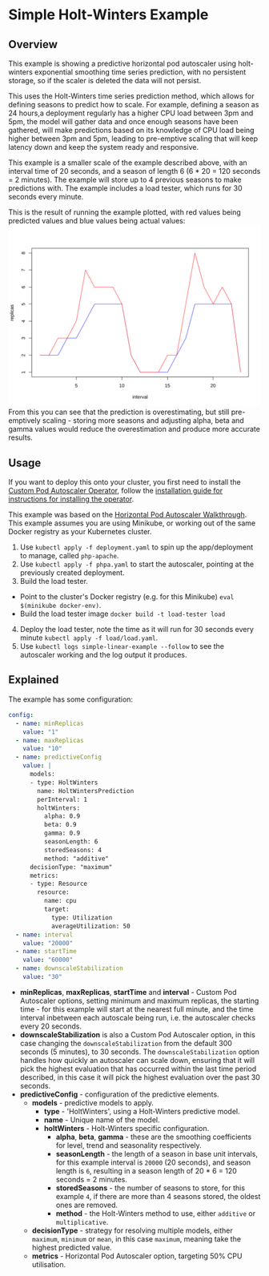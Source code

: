 # Simple Holt-Winters Example

## Overview

This example is showing a predictive horizontal pod autoscaler using holt-winters exponential smoothing time series
prediction, with no persistent storage, so if the scaler is deleted the data will not persist.

This uses the Holt-Winters time series prediction method, which allows for defining seasons to predict how to scale.
For example, defining a season as 24 hours,a deployment regularly has a higher CPU load between 3pm and 5pm, the model
will gather data and once enough seasons have been gathered, will make predictions based on its knowledge of CPU load
being higher between 3pm and 5pm, leading to pre-emptive scaling that will keep latency down and keep the system ready
and responsive.

This example is a smaller scale of the example described above, with an interval time of 20 seconds, and a season of
length 6 (6 * 20 = 120 seconds = 2 minutes). The example will store up to 4 previous seasons to make predictions with.
The example includes a load tester, which runs for 30 seconds every minute.

This is the result of running the example plotted, with red values being predicted values and blue values being actual
values:
![Predicted values overestimating but still fitting actual values](./graph.svg)
From this you can see that the prediction is overestimating, but still pre-emptively scaling - storing more seasons and
adjusting alpha, beta and gamma values would reduce the overestimation and produce more accurate results.

## Usage
If you want to deploy this onto your cluster, you first need to install the [Custom Pod Autoscaler
Operator](https://github.com/jthomperoo/custom-pod-autoscaler-operator), follow the [installation guide for
instructions for installing the
operator](https://github.com/jthomperoo/custom-pod-autoscaler-operator/blob/master/INSTALL.md).

This example was based on the [Horizontal Pod Autoscaler Walkthrough](https://kubernetes.io/docs/tasks/run-application/horizontal-pod-autoscale-walkthrough/). This example assumes you are using Minikube, or working out of the same Docker
registry as your Kubernetes cluster.

1. Use `kubectl apply -f deployment.yaml` to spin up the app/deployment to manage, called `php-apache`.
2. Use `kubectl apply -f phpa.yaml` to start the autoscaler, pointing at the previously created deployment.
3. Build the load tester.
  - Point to the cluster's Docker registry (e.g. for this Minikube) `eval $(minikube docker-env)`.
  - Build the load tester image `docker build -t load-tester load`
4. Deploy the load tester, note the time as it will run for 30 seconds every minute `kubectl apply -f load/load.yaml`.
5. Use `kubectl logs simple-linear-example --follow` to see the autoscaler working and the log output it produces.

## Explained

The example has some configuration:
```yaml
config:
  - name: minReplicas
    value: "1"
  - name: maxReplicas
    value: "10"
  - name: predictiveConfig
    value: |
      models:
      - type: HoltWinters
        name: HoltWintersPrediction
        perInterval: 1
        holtWinters:
          alpha: 0.9
          beta: 0.9
          gamma: 0.9
          seasonLength: 6
          storedSeasons: 4
          method: "additive"
      decisionType: "maximum"
      metrics:
      - type: Resource
        resource:
          name: cpu
          target:
            type: Utilization
            averageUtilization: 50
  - name: interval
    value: "20000"
  - name: startTime
    value: "60000"
  - name: downscaleStabilization
    value: "30"
```
- **minReplicas**, **maxReplicas**, **startTime** and **interval** - Custom Pod Autoscaler options, setting minimum and
maximum replicas, the starting time - for this example will start at the nearest full minute, and the time interval
inbetween each autoscale being run, i.e. the autoscaler checks every 20 seconds.
- **downscaleStabilization** is also a Custom Pod Autoscaler option, in this case changing the `downscaleStabilization`
from the default 300 seconds (5 minutes), to 30 seconds. The `downscaleStabilization` option handles how quickly an
autoscaler can scale down, ensuring that it will pick the highest evaluation that has occurred within the last time
period described, in this case it will pick the highest evaluation over the past 30 seconds.
- **predictiveConfig** - configuration of the predictive elements.
  * **models** - predictive models to apply.
    - **type** - 'HoltWinters', using a Holt-Winters predictive model.
    - **name** - Unique name of the model.
    - **holtWinters** - Holt-Winters specific configuration.
      * **alpha**, **beta**, **gamma** - these are the smoothing coefficients for level, trend and seasonality
      respectively.
      * **seasonLength** - the length of a season in base unit intervals, for this example interval is `20000`
      (20 seconds), and season length is `6`, resulting in a season length of 20 * 6 = 120 seconds = 2 minutes.
      * **storedSeasons** - the number of seasons to store, for this example `4`, if there are more than 4 seasons
      stored, the oldest ones are removed.
      * **method** - the Holt-Winters method to use, either `additive` or `multiplicative`.
  * **decisionType** - strategy for resolving multiple models, either `maximum`, `minimum` or `mean`, in this case
  `maximum`, meaning take the highest predicted value.
  * **metrics** - Horizontal Pod Autoscaler option, targeting 50% CPU utilisation.
